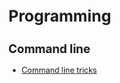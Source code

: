 # Programming

## Command line
* [Command line tricks](https://medium.com/@kadek/command-line-tricks-for-data-scientists-c98e0abe5da)